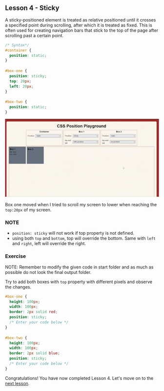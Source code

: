 ## Lesson 4 - Sticky

A sticky-positioned element is treated as relative positioned until it crosses a specified point during scrolling, after which it is treated as fixed. This is often used for creating navigation bars that stick to the top of the page after scrolling past a certain point.

```css
/* Syntax*/
#container {
  position: static;
}

#box-one {
  position: sticky;
  top: 20px;
  left: 20px;
}

#box-two {
  position: static;
}
```

![Sticky Sample Output](../images/sticky.gif)

Box one moved when I tried to scroll my screen to lower when reaching the `top:20px` of my screen.

### NOTE

- `position: sticky` will not work if top property is not defined.
- using both `top` and `bottom`, top will override the bottom. Same with `left` and `right`, left will override the right.

### Exercise

NOTE: Remember to modify the given code in start folder and as much as possible do not look the final output folder.

Try to add both boxes with `top` property with different pixels and observe the changes.

```css
#box-one {
  height: 100px;
  width: 100px;
  border: 2px solid red;
  position: sticky;
  /* Enter your code below */
}

#box-two {
  height: 100px;
  width: 100px;
  border: 2px solid blue;
  position: sticky;
  /* Enter your code below */
}
```

Congratulations! You have now completed Lesson 4. Let's move on to the [next lesson](https://github.com/sharproyalz/css-position/blob/main/5_Lesson/README.md#lesson-5---fixed).
